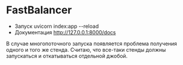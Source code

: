 # FastBalancer

* Запуск uvicorn index:app --reload
* Документация http://127.0.0.1:8000/docs

В случае многопоточного запуска появляется проблема получения одного и того же стенда.
Считаю, что все-таки стенды должны запускаться и откатываться отдельной джобой.
